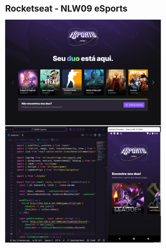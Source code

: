 # Rocketseat - NLW09 eSports

![Landing Web](/.imgs/Landing.png)
![Code Mobile](/.imgs/CodeMobile.png)